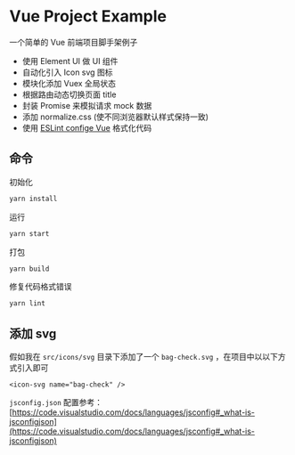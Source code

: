 # Vue Project Example

一个简单的 Vue 前端项目脚手架例子

- 使用 Element UI 做 UI 组件
- 自动化引入 Icon svg 图标
- 模块化添加 Vuex 全局状态
- 根据路由动态切换页面 title
- 封装 Promise 来模拟请求 mock 数据
- 添加 normalize.css (使不同浏览器默认样式保持一致)
- 使用 [ESLint confige Vue](https://github.com/vuejs/eslint-config-vue) 格式化代码

## 命令

初始化

```sh
yarn install
```

运行

```sh
yarn start
```

打包

```sh
yarn build
```

修复代码格式错误

```sh
yarn lint
```

## 添加 svg

假如我在 `src/icons/svg` 目录下添加了一个 `bag-check.svg` ，在项目中以以下方式引入即可

```vue
<icon-svg name="bag-check" />
```

`jsconfig.json` 配置参考：[https://code.visualstudio.com/docs/languages/jsconfig#_what-is-jsconfigjson](https://code.visualstudio.com/docs/languages/jsconfig#_what-is-jsconfigjson)
